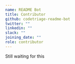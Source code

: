 ```yaml
---
name: README Bot
title: Contributor
github: codetriage-readme-bot
twitter: ""
linkedin: ""
slack: ""
joining_date: ""
role: contributor
---
```


Still waiting for this
